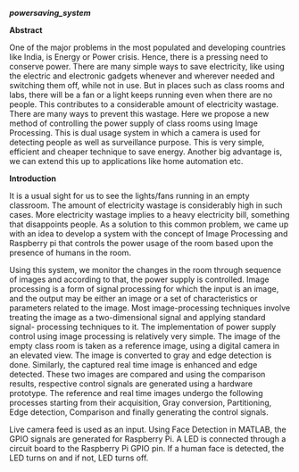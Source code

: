 ***powersaving_system***

**Abstract**

One of the major problems in the most populated and developing countries like India, is Energy or Power crisis. Hence, there is a pressing need to conserve power. There are many simple ways to save electricity, like using the electric and electronic gadgets whenever and wherever needed and switching them off, while not in use. But in places such as class rooms and labs, there will be a fan or a light keeps running even when there are no people. This contributes to a considerable amount of electricity wastage. There are many ways to prevent this wastage. Here we propose a new method of controlling the power supply of class rooms using Image Processing. This is dual usage system in which a camera is used for detecting people as well as surveillance purpose. This is very simple, efficient and cheaper technique to save energy. Another big advantage is, we can extend this up to applications like home automation etc.

**Introduction**

It is a usual sight for us to see the lights/fans running in an empty classroom. The amount of electricity wastage is considerably high in such cases. More electricity wastage implies to a heavy electricity bill, something that disappoints people. As a solution to this common problem, we came up with an idea to develop a system with the concept of Image Processing and Raspberry pi that controls the power usage of the room based upon the presence of humans in the room.

Using this system, we monitor the changes in the room through sequence of images and according to that, the power supply is controlled. Image processing is a form of signal processing for which the input is an image, and the output may be either an image or a set of characteristics or parameters related to the image. Most image-processing techniques involve treating the image as a two-dimensional signal and applying standard signal- processing techniques to it. The implementation of power supply control using image processing is relatively very simple. The image of the empty class room is taken as a reference image, using a digital camera in an elevated view. The image is converted to gray and edge detection is done. Similarly, the captured real time image is enhanced and edge detected. These two images are compared and using the comparison results, respective control signals are generated using a hardware prototype. The reference and real time images undergo the following processes starting from their acquisition, Gray conversion, Partitioning, Edge detection, Comparison and finally generating the control signals.

Live camera feed is used as an input. Using Face Detection in MATLAB, the GPIO signals are generated for Raspberry Pi. A LED is connected through a circuit board to the Raspberry Pi GPIO pin. If a human face is detected, the LED turns on and if not, LED turns off.
